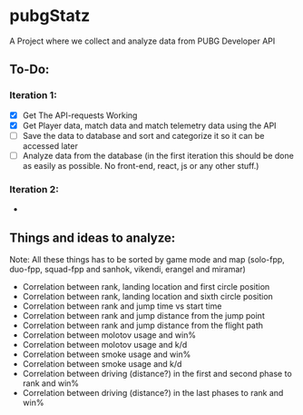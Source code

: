 # pubgStatz

A Project where we collect and analyze data from PUBG Developer API

## To-Do:
### Iteration 1: 
- [x] Get The API-requests Working
- [x] Get Player data, match data and match telemetry data using the API
- [ ] Save the data to database and sort and categorize it so it can be accessed later
- [ ] Analyze data from the database (in the first iteration this should be done as easily as possible. No front-end, react, js or any other stuff.)

### Iteration 2: 
-




## Things and ideas to analyze:
Note: All these things has to be sorted by game mode and map (solo-fpp, duo-fpp, squad-fpp and sanhok, vikendi, erangel and miramar) 
* Correlation between rank, landing location and first circle position
* Correlation between rank, landing location and sixth circle position
* Correlation between rank and jump time vs start time
* Correlation between rank and jump distance from the jump point
* Correlation between rank and jump distance from the flight path
* Correlation between molotov usage and win%
* Correlation between molotov usage and k/d
* Correlation between smoke usage and win%
* Correlation between smoke usage and k/d
* Correlation between driving (distance?) in the first and second phase to rank and win%
* Correlation between driving (distance?) in the last phases to rank and win%



